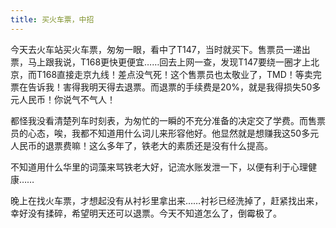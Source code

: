 ```yaml
---
title: 买火车票，中招
---
```

今天去火车站买火车票，匆匆一眼，看中了T147，当时就买下。售票员一递出票，马上跟我说，T168更快更便宜……回去上网一查，发现T147要绕一圈才上北京，而T168直接走京九线！差点没气死！这个售票员也太敬业了，TMD！等卖完票在告诉我！害得我明天得去退票。而退票的手续费是20%，就是我得损失50多元人民币！你说气不气人！

都怪我没看清楚列车时刻表，为匆忙的一瞬的不充分准备的决定交了学费。而售票员的心态，唉，我都不知道用什么词儿来形容他好。他显然就是想赚我这50多元人民币的退票费嘛！这么多年了，铁老大的素质还是没有什么提高。

不知道用什么华里的词藻来骂铁老大好，记流水账发泄一下，以便有利于心理健康……

晚上在找火车票，才想起没有从衬衫里拿出来……衬衫已经洗掉了，赶紧找出来，幸好没有揉碎，希望明天还可以退票。今天不知道怎么了，倒霉极了。
